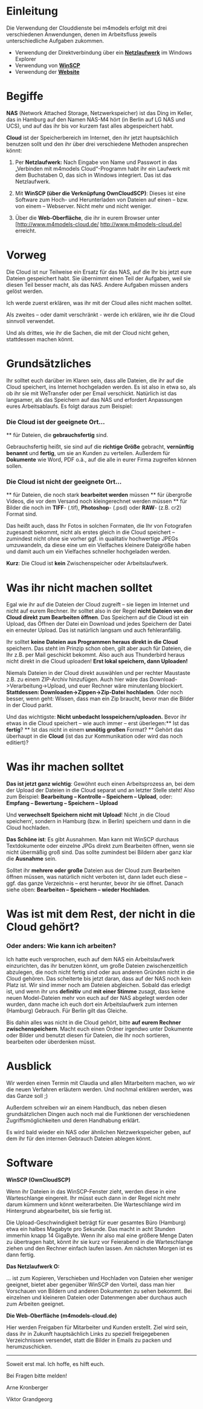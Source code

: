 # Einleitung

Die Verwendung der Clouddienste bei m4models erfolgt mit drei verschiedenen Anwendungen, denen im Arbeitsfluss jeweils unterschiedliche Aufgaben zukommen.

- Verwendung der Direktverbindung über ein **[Netzlaufwerk](netzlaufwerk.md)** im Windows Explorer
- Verwendung von **[WinSCP](winscp.md)**
- Verwendung der **[Website](website.md)**

# Begiffe #

**NAS** (Network Attached Storage, Netzwerkspeicher) ist das Ding im Keller, das in Hamburg auf den Namen NAS-M4 hört (in Berlin auf LG NAS und UCS), und auf das ihr bis vor kurzem fast alles abgespeichert habt.

**Cloud** ist der Speicherbereich im Internet, den ihr jetzt hauptsächlich benutzen sollt und den ihr über drei verschiedene Methoden ansprechen könnt:

1. Per **Netzlaufwerk:** Nach Eingabe von Name und Passwort in das „Verbinden mit m4models Cloud“-Programm habt ihr ein Laufwerk mit dem Buchstaben O, das sich in Windows integriert. Das ist das Netzlaufwerk.

2. Mit **WinSCP (über die Verknüpfung OwnCloudSCP)**: Dieses ist eine Software zum Hoch- und Herunterladen von Dateien auf einen – bzw. von einem – Webserver. Nicht mehr und nicht weniger.

3. Über die **Web-Oberfläche**, die ihr in eurem Browser unter [http://www.m4models-cloud.de/ http://www.m4models-cloud.de] erreicht.

# Vorweg #



Die Cloud ist nur Teilweise ein Ersatz für das NAS, auf die Ihr bis jetzt eure Dateien gespeichert habt. Sie übernimmt einen Teil der Aufgaben, weil sie diesen Teil besser macht, als das NAS. Andere Aufgaben müssen anders gelöst werden.


Ich werde zuerst erklären, was ihr mit der Cloud alles nicht machen solltet.

Als zweites – oder damit verschränkt - werde ich erklären, wie ihr die Cloud sinnvoll verwendet.

Und als drittes, wie ihr die Sachen, die mit der Cloud nicht gehen, stattdessen machen könnt.

# Grundsätzliches #



Ihr solltet euch darüber im Klaren sein, dass alle Dateien, die ihr auf die Cloud speichert, ins Internet hochgeladen werden. Es ist also in etwa so, als ob ihr sie mit WeTransfer oder per Email verschickt. Natürlich ist das langsamer, als das Speichern auf das NAS und erfordert Anpassungen eures Arbeitsablaufs. Es folgt daraus zum Beispiel:


### Die Cloud ist der geeignete Ort… ###

** für Dateien, die **gebrauchsfertig** sind.





Gebrauchsfertig heißt, sie sind auf die **richtige Größe** gebracht, **vernünftig benannt** und **fertig**, um sie an Kunden zu verteilen. Außerdem für **Dokumente** wie Word, PDF o.ä., auf die alle in eurer Firma zugreifen können sollen.


### Die Cloud ist nicht der geeignete Ort… ###

** für Dateien, die noch stark **bearbeitet werden** müssen
** für übergroße Videos, die vor dem Versand noch kleingerechnet werden müssen
** für Bilder die noch im **TIFF**- (.tif), **Photoshop**- (.psd) oder **RAW**- (z.B. cr2) Format sind.





Das heißt auch, dass Ihr Fotos in solchen Formaten, die Ihr von Fotografen zugesandt bekommt, nicht als erstes gleich in die Cloud speichert – zumindest nicht ohne sie vorher ggf. in qualitativ hochwertige JPEGs umzuwandeln, da diese eine um ein Vielfaches kleinere Dateigröße haben und damit auch um ein Vielfaches schneller hochgeladen werden.


**Kurz**: Die Cloud ist **kein** Zwischenspeicher oder Arbeitslaufwerk.


# Was ihr nicht machen solltet #

Egal wie ihr auf die Dateien der Cloud zugreift – sie liegen im Internet und nicht auf eurem Rechner. Ihr solltet also in der Regel **nicht Dateien von der Cloud direkt zum Bearbeiten öffnen**. Das Speichern auf die Cloud ist ein Upload, das Öffnen der Datei ein Download und jedes Speichern der Datei ein erneuter Upload. Das ist natürlich langsam und auch fehleranfällig.


Ihr solltet **keine Dateien aus Programmen heraus direkt in die Cloud** speichern. Das steht im Prinzip schon oben, gilt aber auch für Dateien, die Ihr z.B. per Mail geschickt bekommt. Also auch aus Thunderbird heraus nicht direkt in die Cloud uploaden! **Erst lokal speichern, dann Uploaden!**


Niemals Dateien in der Cloud direkt auswählen und per rechter Maustaste z.B. zu einem ZIP-Archiv hinzufügen. Auch hier wäre das Download->Verarbeitung->Upload, und euer Rechner wäre minutenlang blockiert. **Stattdessen: Downloaden->Zippen->Zip-Datei hochladen**. Oder noch besser, wenn geht: Wissen, dass man ein Zip braucht, bevor man die Bilder in der Cloud parkt.


Und das wichtigste: **Nicht unbedacht losspeichern/uploaden.** Bevor ihr etwas in die Cloud speichert – wie auch immer – erst überlegen:** Ist das **fertig**?
** Ist das nicht in einem **unnötig großen** Format?
** Gehört das überhaupt in die **Cloud** (ist das zur Kommunikation oder wird das noch editiert)?


# Was ihr machen solltet #

**Das ist jetzt ganz wichtig**: Gewöhnt euch einen Arbeitsprozess an, bei dem der Upload der Dateien in die Cloud separat und an letzter Stelle steht! Also zum Beispiel: **Bearbeitung – Kontrolle – Speichern – Upload**, oder: **Empfang – Bewertung – Speichern – Upload**

Und **verwechselt Speichern nicht mit Upload**! Nicht ‚in die Cloud speichern‘, sondern in Hamburg (bzw. in Berlin) speichern und dann in die Cloud hochladen.

**Das Schöne ist**: Es gibt Ausnahmen. Man kann mit WinSCP durchaus Textdokumente oder einzelne JPGs direkt zum Bearbeiten öffnen, wenn sie nicht übermäßig groß sind. Das sollte zumindest bei Bildern aber ganz klar die **Ausnahme** sein.

Solltet ihr **mehrere oder große** Dateien aus der Cloud zum Bearbeiten öffnen müssen, was natürlich nicht verboten ist, dann ladet euch diese – ggf. das ganze Verzeichnis – erst herunter, bevor ihr sie öffnet. Danach siehe oben: **Bearbeiten – Speichern – wieder Hochladen**.

# Was ist mit dem Rest, der nicht in die Cloud gehört? #

### Oder anders: Wie kann ich arbeiten? ###

Ich hatte euch versprochen, euch auf dem NAS ein Arbeitslaufwerk einzurichten, das ihr benutzen könnt, um große Dateien zwischenzeitlich abzulegen, die noch nicht fertig sind oder aus anderen Gründen nicht in die Cloud gehören. Das scheiterte bis jetzt daran, dass auf der NAS noch kein Platz ist. Wir sind immer noch am Dateien abgleichen. Sobald das erledigt ist, und wenn ihr uns **definitiv** und **mit einer Stimme** zusagt, dass keine neuen Model-Dateien mehr von euch auf der NAS abgelegt werden oder wurden, dann mache ich euch dort ein Arbeitslaufwerk zum internen (Hamburg) Gebrauch. Für Berlin gilt das Gleiche.


Bis dahin alles was nicht in die Cloud gehört, bitte **auf eurem Rechner zwischenspeichern**. Macht euch einen Ordner irgendwo unter Dokumente oder Bilder und benutzt diesen für Dateien, die Ihr noch sortieren, bearbeiten oder überdenken müsst.


# Ausblick #

Wir werden einen Termin mit Claudia und allen Mitarbeitern machen, wo wir die neuen Verfahren erläutern werden. Und nochmal erklären werden, was das Ganze soll ;)


Außerdem schreiben wir an einem Handbuch, das neben diesen grundsätzlichen Dingen auch noch mal die Funktionen der verschiedenen Zugriffsmöglichkeiten und deren Handhabung erklärt.


Es wird bald wieder ein NAS oder ähnlichen Netzwerkspeicher geben, auf dem ihr für den internen Gebrauch Dateien ablegen könnt.


# Software #

**WinSCP (OwnCloudSCP)**

Wenn ihr Dateien in das WinSCP-Fenster zieht, werden diese in eine Warteschlange eingereit. Ihr müsst euch dann in der Regel nicht mehr darum kümmern und könnt weiterarbeiten. Die Warteschlange wird im Hintergrund abgearbeitet, bis sie fertig ist.


Die Upload-Geschwindigkeit beträgt für euer gesamtes Büro (Hamburg) etwa ein halbes Magabyte pro Sekunde. Das macht in acht Stunden immerhin knapp 14 GigaByte. Wenn ihr also mal eine größere Menge Daten zu übertragen habt, könnt ihr sie kurz vor Feierabend in die Warteschlange ziehen und den Rechner einfach laufen lassen. Am nächsten Morgen ist es dann fertig.


**Das Netzlaufwerk O:**

... ist zum Kopieren, Verschieben und Hochladen von Dateien eher weniger geeignet, bietet aber gegenüber WinSCP den Vorteil, dass man hier Vorschauen von Bildern und anderen Dokumenten zu sehen bekommt. Bei einzelnen und kleineren Dateien oder Datenmengen aber durchaus auch zum Arbeiten geeignet. 


**Die Web-Oberfläche (m4models-cloud.de)**

Hier werden Freigaben für Mitarbeiter und Kunden erstellt. Ziel wird sein, dass ihr in Zukunft hauptsächlich Links zu speziell freigegebenen Verzeichnissen versendet, statt die Bilder in Emails zu packen und herumzuschicken.


******


Soweit erst mal. Ich hoffe, es hilft euch.


Bei Fragen bitte melden!


Arne Kronberger

Viktor Grandgeorg

